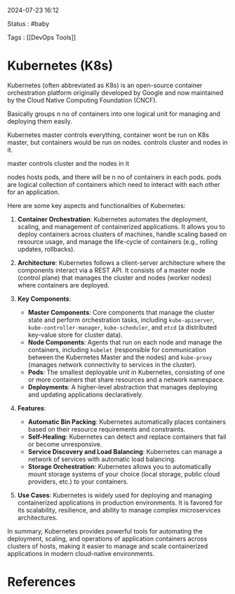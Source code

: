 
2024-07-23 16:12

Status : #baby 

Tags : [[DevOps Tools]] 

# Kubernetes (K8s)

Kubernetes (often abbreviated as K8s) is an open-source container orchestration platform originally developed by Google and now maintained by the Cloud Native Computing Foundation (CNCF). 

Basically groups n no of containers into one logical unit for managing and deploying them easily. 

Kubernetes master controls everything, container wont be run on K8s master, but containers would be run on nodes. controls cluster and nodes in it.

master controls cluster and the nodes in it

nodes hosts pods, and there will be n no of containers in each pods. pods are logical collection of containers which need to interact with each other for an application.

Here are some key aspects and functionalities of Kubernetes:

1. **Container Orchestration**: Kubernetes automates the deployment, scaling, and management of containerized applications. It allows you to deploy containers across clusters of machines, handle scaling based on resource usage, and manage the life-cycle of containers (e.g., rolling updates, rollbacks).

2. **Architecture**: Kubernetes follows a client-server architecture where the components interact via a REST API. It consists of a master node (control plane) that manages the cluster and nodes (worker nodes) where containers are deployed.

3. **Key Components**:
   - **Master Components**: Core components that manage the cluster state and perform orchestration tasks, including `kube-apiserver`, `kube-controller-manager`, `kube-scheduler`, and `etcd` (a distributed key-value store for cluster data).
   - **Node Components**: Agents that run on each node and manage the containers, including `kubelet` (responsible for communication between the Kubernetes Master and the nodes) and `kube-proxy` (manages network connectivity to services in the cluster).
   - **Pods**: The smallest deployable unit in Kubernetes, consisting of one or more containers that share resources and a network namespace.
   - **Deployments**: A higher-level abstraction that manages deploying and updating applications declaratively.

4. **Features**:
   - **Automatic Bin Packing**: Kubernetes automatically places containers based on their resource requirements and constraints.
   - **Self-Healing**: Kubernetes can detect and replace containers that fail or become unresponsive.
   - **Service Discovery and Load Balancing**: Kubernetes can manage a network of services with automatic load balancing.
   - **Storage Orchestration**: Kubernetes allows you to automatically mount storage systems of your choice (local storage, public cloud providers, etc.) to your containers.

5. **Use Cases**: Kubernetes is widely used for deploying and managing containerized applications in production environments. It is favored for its scalability, resilience, and ability to manage complex microservices architectures.

In summary, Kubernetes provides powerful tools for automating the deployment, scaling, and operations of application containers across clusters of hosts, making it easier to manage and scale containerized applications in modern cloud-native environments.

# References